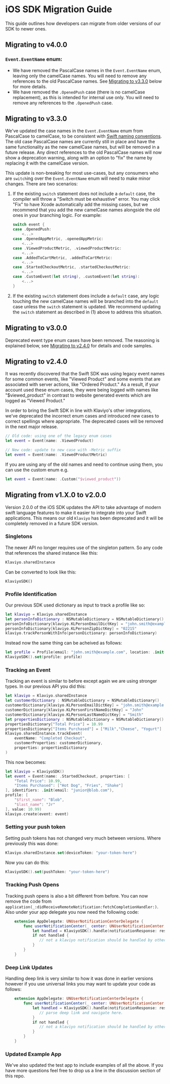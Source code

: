 
# iOS SDK Migration Guide

This guide outlines how developers can migrate from older versions of our SDK to newer ones.

## Migrating to v4.0.0

### `Event.EventName` enum:

- We have removed the PascalCase names in the `Event.EventName` enum, leaving only the camelCase names. You will need to remove any references to the old PascalCase names. See [Migrating to v3.3.0](https://github.com/klaviyo/klaviyo-swift-sdk/blob/as/rel-400/MIGRATION_GUIDE.md#migrating-to-v330) below for more details.
- We have removed the `.OpenedPush` case (there is no camelCase replacement), as this is intended for internal use only. You will need to remove any references to the `.OpenedPush` case.

## Migrating to v3.3.0

We've updated the case names in the `Event.EventName` enum from PascalCase to camelCase, to be consistent with [Swift naming conventions](https://docs.swift.org/swift-book/documentation/the-swift-programming-language/enumerations/).
The old case PascalCase names are currently still in place and have the same functionality as the new camelCase names, but will be removed in a future release. Any direct references to the old PascalCase names will now show a deprecation warning, along with an option to "fix" the name by replacing it with the camelCase version.

This update is non-breaking for most use-cases, but any consumers who are `switch`ing over the `Event.EventName` enum will need to make minor changes. There are two scenarios:

1. If the existing `switch` statement does not include a `default` case, the compiler will throw a "Switch must be exhaustive" error. You may click "Fix" to have Xcode automatically add the missing cases, but we recommend that you add the new camelCase names alongside the old ones in your branching logic. For example:

    ```swift
    switch event {
    case .OpenedPush:
        <...>
    case .OpenedAppMetric, .openedAppMetric:
        <...>
    case .ViewedProductMetric, .viewedProductMetric:
        <...>
    case .AddedToCartMetric, .addedToCartMetric:
        <...>
    case .StartedCheckoutMetric, .startedCheckoutMetric:
        <...>
    case .CustomEvent(let string), .customEvent(let string):
        <...>
    }
    ```

2. If the existing `switch` statement does include a `default` case, any logic touching the new camelCase names will be branched into the `default` case unless the `switch` statement is updated. We recommend updating the `switch` statement as described in (1) above to address this situation.

## Migrating to v3.0.0

Deprecated event type enum cases have been removed.
The reasoning is explained below, see [Migrating to v2.4.0](#Migrating-to-v240) for details and code samples.

## Migrating to v2.4.0

It was recently discovered that the Swift SDK was using legacy event names for some common events,
like "Viewed Product" and some events that are associated with server actions, like "Ordered Product."
As a result, if your account used these enum cases, they were being logged with names like "$viewed_product"
in contrast to website generated events which are logged as "Viewed Product."

In order to bring the Swift SDK in line with Klaviyo's other integrations, we've deprecated the incorrect enum cases
and introduced new cases to correct spellings where appropriate.
The deprecated cases will be removed in the next major release.

```swift
// Old code: using one of the legacy enum cases
let event = Event(name: .ViewedProduct)

// New code: update to new case with -Metric suffix
let event = Event(name: .ViewedProductMetric)
```

If you are using any of the old names and need to continue using them, you can use the custom enum e.g.
```swift
let event = Event(name: .Custom("$viewed_product"))
```

## Migrating from v1.X.0 to v2.0.0

Version 2.0.0 of the iOS SDK updates the API to take advantage of modern swift language features to make it easier to integrate
into your Swift applications. This means our old `Klaviyo` has been deprecated and it will be completely removed in a future SDK version.

### Singletons
The newer API no longer requires use of the singleton pattern. So any code that references the shared instance like this:
```swift
Klaviyo.sharedInstance
```
Can be converted to look like this:
```
KlaviyoSDK()
```

### Profile Identification
Our previous SDK used dictionary as input to track a profile like so:
```swift
let klaviyo = Klaviyo.sharedInstance
let personInfoDictionary : NSMutableDictionary = NSMutableDictionary()
personInfoDictionary[klaviyo.KLPersonEmailDictKey] = "john.smith@example.com"
personInfoDictionary[klaviyo.KLPersonZipDictKey] = "02215"
klaviyo.trackPersonWithInfo(personDictionary: personInfoDictionary)
```
Instead now the same thing can be acheived as follows:
```swift
let profile = Profile(email: "john.smith@example.com", location: .init(zip: "02215"))
KlaviyoSDK().set(profile: profile)
```

### Tracking an Event
Tracking an event is similar to before except again we are using stronger types. In our previous API you did this:
```swift
let klaviyo = Klaviyo.sharedInstance
let customerDictionary : NSMutableDictionary = NSMutableDictionary()
customerDictionary[klaviyo.KLPersonEmailDictKey] = "john.smith@example.com"
customerDictionary[klaviyo.KLPersonFirstNameDictKey] = "John"
customerDictionary[klaviyo.KLPersonLastNameDictKey] = "Smith"
let propertiesDictionary : NSMutableDictionary = NSMutableDictionary()
propertiesDictionary["Total Price"] = 10.99
propertiesDictionary["Items Purchased"] = ["Milk","Cheese", "Yogurt"]
Klaviyo.sharedInstance.trackEvent(
    eventName: "Completed Checkout",
    customerProperties: customerDictionary,
    properties: propertiesDictionary
)
```
This now becomes:
```swift
let klaviyo = KlaviyoSDK()
let event = Event(name: .StartedCheckout, properties: [
    "Total Price": 10.99,
    "Items Purchased": ["Hot Dog", "Fries", "Shake"]
], identifiers: .init(email: "junior@blob.com"),
profile: [
    "$first_name": "Blob",
    "$last_name": "Jr"
], value: 10.99)
klaviyo.create(event: event)
```

### Setting your push token
Setting push tokens has not changed very much between versions. Where previously this was done:
```swift
Klaviyo.sharedInstance.set(deviceToken: "your-token-here")
```
Now you can do this:
```swift
KlaviyoSDK().set(pushToken: "your-token-here")
```

### Tracking Push Opens
Tracking push opens is also a bit different from before. You can now remove the code from `application(_:didReceiveRemoteNotification:fetchCompletionHandler:)`. Also under your app delegate you now need the following code:
```swift
    extension AppDelegate: UNUserNotificationCenterDelegate {
        func userNotificationCenter(_ center: UNUserNotificationCenter, didReceive response: UNNotificationResponse, withCompletionHandler completionHandler: @escaping () -> Void) {
            let handled = KlaviyoSDK().handle(notificationResponse: response, completionHandler: completionHandler)
            if not handled {
               // not a klaviyo notification should be handled by other app code
            }
        }
    }
```

### Deep Link Updates
Handling deep link is very similar to how it was done in earlier versions however if you use universal links you may want to update your code as follows:
```swift
    extension AppDelegate: UNUserNotificationCenterDelegate {
        func userNotificationCenter(_ center: UNUserNotificationCenter, didReceive response: UNNotificationResponse, withCompletionHandler completionHandler: @escaping () -> Void) {
            let handled = KlaviyoSDK().handle(notificationResponse: response, completionHandler: completionHandler) { url in
               // parse deep link and navigate here.
            }
            if not handled {
               // not a klaviyo notification should be handled by other app code
            }
        }
    }
```

### Updated Example App
We've also updated the test app to include examples of all the above. If you have more questions feel free to drop us a line in the discussion section of this repo.
